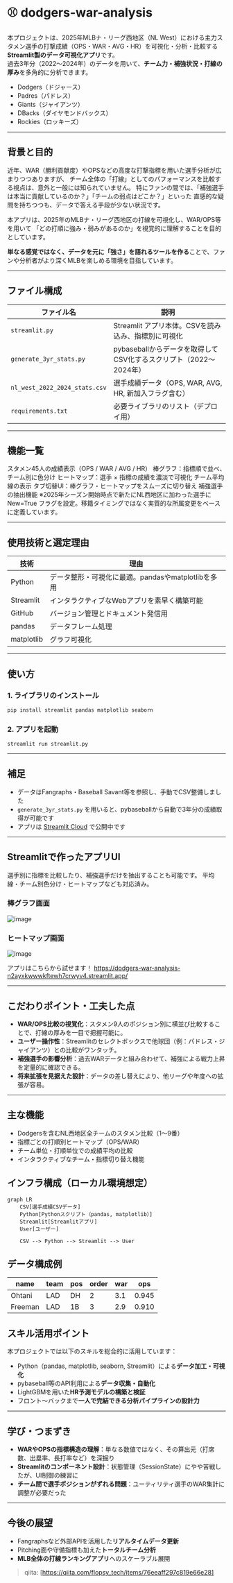 # ⚾ dodgers-war-analysis


本プロジェクトは、2025年MLBナ・リーグ西地区（NL West）における主力スタメン選手の打撃成績（OPS・WAR・AVG・HR）を可視化・分析・比較する**Streamlit製のデータ可視化アプリ**です。  
過去3年分（2022〜2024年）のデータを用いて、**チーム力・補強状況・打線の厚み**を多角的に分析できます。

- Dodgers（ドジャース）
- Padres（パドレス）
- Giants（ジャイアンツ）
- DBacks（ダイヤモンドバックス）
- Rockies（ロッキーズ）
---

## 背景と目的

近年、WAR（勝利貢献度）やOPSなどの高度な打撃指標を用いた選手分析が広まりつつありますが、
チーム全体の「打線」としてのパフォーマンスを比較する視点は、意外と一般には知られていません。
特にファンの間では、「補強選手は本当に貢献しているのか？」「チームの弱点はどこか？」といった
直感的な疑問を持ちつつも、データで答える手段が少ない状況です。

本アプリは、2025年のMLBナ・リーグ西地区の打線を可視化し、WAR/OPS等を用いて
「どの打順に強み・弱みがあるのか」を視覚的に理解することを目的としています。

**単なる感覚ではなく、データを元に「強さ」を語れるツールを作る**ことで、ファンや分析者がより深くMLBを楽しめる環境を目指しています。

---

## ファイル構成

| ファイル名                  | 説明                                                              |
|----------------------------|-------------------------------------------------------------------|
| `streamlit.py`             | Streamlit アプリ本体。CSVを読み込み、指標別に可視化           |
| `generate_3yr_stats.py`    | pybaseballからデータを取得してCSV化するスクリプト（2022〜2024年）|
| `nl_west_2022_2024_stats.csv` | 選手成績データ（OPS, WAR, AVG, HR, 新加入フラグ含む）           |
| `requirements.txt`         | 必要ライブラリのリスト（デプロイ用）                            |

---

## 機能一覧

スタメン45人の成績表示（OPS / WAR / AVG / HR）
棒グラフ：指標順で並べ、チーム別に色分け
ヒートマップ：選手 × 指標の成績を濃淡で可視化
チーム平均線の表示
タブ切替UI：棒グラフ・ヒートマップをスムーズに切り替え
補強選手の抽出機能
※2025年シーズン開始時点で新たにNL西地区に加わった選手に New=True フラグを設定。移籍タイミングではなく実質的な所属変更をベースに定義しています。

---
## 使用技術と選定理由

| 技術      | 理由                                                                 |
|-----------|----------------------------------------------------------------------|
| Python    | データ整形・可視化に最適。pandasやmatplotlibを多用                |
| Streamlit | インタラクティブなWebアプリを素早く構築可能                         |
| GitHub    | バージョン管理とドキュメント発信用                                   |
| pandas     | データフレーム処理       | WARやOPSのような指標を扱う集計処理に最適                               |
| matplotlib | グラフ可視化             | カスタマイズ性が高く、Streamlitとの相性も良いため                      |

---

## 使い方

### 1. ライブラリのインストール
```bash
pip install streamlit pandas matplotlib seaborn
```

### 2. アプリを起動
```bash
streamlit run streamlit.py
```

---

## 補足

- データはFangraphs・Baseball Savant等を参照し、手動でCSV整備しました
- `generate_3yr_stats.py` を用いると、pybaseballから自動で3年分の成績取得が可能です
- アプリは [Streamlit Cloud]([https://dodgers-war-analysis-X.streamlit.app](https://dodgers-war-analysis-n2ayxkwwwkftewh7crwyv4.streamlit.app/)) で公開中です

---

## Streamlitで作ったアプリUI
選手別に指標を比較したり、補強選手だけを抽出することも可能です。
平均線・チーム別色分け・ヒートマップなども対応済み。

### 棒グラフ画面
![image](https://github.com/user-attachments/assets/1f0f4e00-be07-4123-bbf6-4d6e8744ad56)


### ヒートマップ画面
![image](https://github.com/user-attachments/assets/5e815c95-740a-4f41-a811-a1aa7da090f9)


アプリはこちらから試せます！
https://dodgers-war-analysis-n2ayxkwwwkftewh7crwyv4.streamlit.app/

---

## こだわりポイント・工夫した点

- **WAR/OPS比較の視覚化**：スタメン9人のポジション別に横並び比較することで、打線の厚みを一目で把握可能に。
- **ユーザー操作性**：Streamlitのセレクトボックスで他球団（例：パドレス・ジャイアンツ）との比較がワンタッチ。
- **補強選手の影響分析**：過去WARデータと組み合わせて、補強による戦力上昇を定量的に確認できる。
- **将来拡張を見据えた設計**：データの差し替えにより、他リーグや年度への拡張が容易。
---

## 主な機能

- Dodgersを含むNL西地区全チームのスタメン比較（1〜9番）
- 指標ごとの打順別ヒートマップ（OPS/WAR）
- チーム単位・打順単位での成績平均の比較
- インタラクティブなチーム・指標切り替え機能

## インフラ構成（ローカル環境想定）

```mermaid
graph LR
    CSV[選手成績CSVデータ]
    Python[Pythonスクリプト（pandas, matplotlib）]
    Streamlit[Streamlitアプリ]
    User[ユーザー]

    CSV --> Python --> Streamlit --> User
```

## データ構成例

| name       | team    | pos | order | war  | ops  |
|------------|---------|-----|-------|------|------|
| Ohtani     | LAD     | DH  | 2     | 3.1  | 0.945|
| Freeman    | LAD     | 1B  | 3     | 2.9  | 0.910|


## スキル活用ポイント

本プロジェクトでは以下のスキルを総合的に活用しています：

- Python（pandas, matplotlib, seaborn, Streamlit）による**データ加工・可視化**
- pybaseball等のAPI利用による**データ収集・自動化**
- LightGBMを用いた**HR予測モデルの構築と検証**
- フロント〜バックまで**一人で完結できる分析パイプラインの設計力**

---
## 学び・つまずき

- **WARやOPSの指標構造の理解**：単なる数値ではなく、その算出元（打席数、出塁率、長打率など）を深掘り
- **Streamlitのコンポーネント設計**：状態管理（SessionState）にやや苦戦したが、UI制御の練習に
- **チーム間で選手ポジションがずれる問題**：ユーティリティ選手のWAR集計に調整が必要だった
---
## 今後の展望

- Fangraphsなど外部APIを活用した**リアルタイムデータ更新**
- Pitching面や守備指標も加えた**トータルチーム分析**
- **MLB全体の打線ランキングアプリ**へのスケーラブル展開


> qiita: [https://qiita.com/flopsy_tech/items/76eeaff297c819e66e28]

